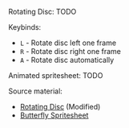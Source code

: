 Rotating Disc:
TODO

Keybinds:
* `L` - Rotate disc left one frame
* `R` - Rotate disc right one frame
* `A` - Rotate disc automatically

Animated spritesheet:
TODO

Source material:
* [Rotating Disc](https://opengameart.org/content/sweet-colorful-candies-free-game-assest) (Modified)
* [Butterfly Spritesheet](https://opengameart.org/content/butterfly-animation)
